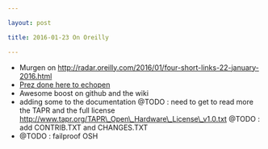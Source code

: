 ```yaml
---

layout: post

title: 2016-01-23 On Oreilly

---
```



-   Murgen on
    http://radar.oreilly.com/2016/01/four-short-links-22-january-2016.html
-   [Prez done here to
    echopen](http://wiki.echopen.org/index.php/File:160115_-_murgen_prez.pdf)
-   Awesome boost on github and the wiki
-   adding some to the documentation @TODO : need to get to read more
    the TAPR and the full license
    http://www.tapr.org/TAPR\_Open\_Hardware\_License\_v1.0.txt @TODO :
    add CONTRIB.TXT and CHANGES.TXT
-   @TODO : failproof OSH

